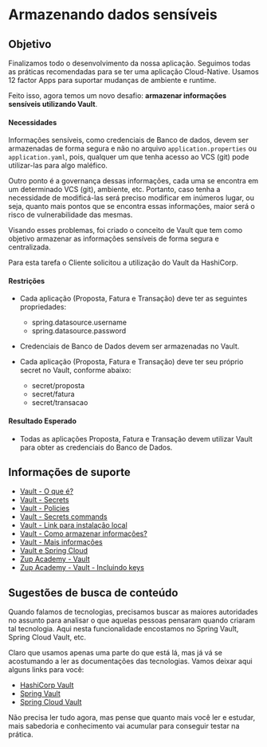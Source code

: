 # Armazenando dados sensíveis

## Objetivo

Finalizamos todo o desenvolvimento da nossa aplicação. Seguimos todas as práticas recomendadas para se ter uma aplicação 
Cloud-Native. Usamos 12 factor Apps para suportar mudanças de ambiente e runtime.

Feito isso, agora temos um novo desafio: **armazenar informações sensíveis utilizando Vault**.

#### Necessidades

Informações sensíveis, como credenciais de Banco de dados, devem ser armazenadas de forma segura e não no arquivo `application.properties` ou 
`application.yaml`, pois, qualquer um que tenha acesso ao VCS (git) pode utilizar-las para algo maléfico.

Outro ponto é a governança dessas informações, cada uma se encontra em um determinado VCS (git), ambiente, etc. Portanto, caso 
tenha a necessidade de modificá-las será preciso modificar em inúmeros lugar, ou seja, quanto mais pontos que se encontra 
essas informações, maior será o risco de vulnerabilidade das mesmas.

Visando esses problemas, foi criado o conceito de Vault que tem como objetivo armazenar as informações sensíveis de forma 
segura e centralizada.

Para esta tarefa o Cliente solicitou a utilização do Vault da HashiCorp.

#### Restrições

- Cada aplicação (Proposta, Fatura e Transação) deve ter as seguintes propriedades:

    - spring.datasource.username
    - spring.datasource.password
    
- Credenciais de Banco de Dados devem ser armazenadas no Vault.

- Cada aplicação (Proposta, Fatura e Transação) deve ter seu próprio secret no Vault, conforme abaixo:

    - secret/proposta
    - secret/fatura
    - secret/transacao

#### Resultado Esperado

- Todas as aplicações Proposta, Fatura e Transação devem utilizar Vault para obter as credenciais do Banco de Dados.

## Informações de suporte

* [Vault - O que é?](https://www.vaultproject.io/docs/what-is-vault)
* [Vault - Secrets](https://www.vaultproject.io/docs/secrets)
* [Vault - Policies](https://www.vaultproject.io/docs/concepts/policies)
* [Vault - Secrets commands](https://www.vaultproject.io/docs/commands/secrets)
* [Vault - Link para instalação local](http://127.0.0.1:8200/ui/vault/auth?with=token)
* [Vault - Como armazenar informações?](https://learn.hashicorp.com/tutorials/vault/getting-started-first-secret)
* [Vault - Mais informações](https://learn.hashicorp.com/tutorials/vault/getting-started-intro)
* [Vault e Spring Cloud](https://cloud.spring.io/spring-cloud-vault/reference/html/)
* [Zup Academy - Vault](../informacao_suporte_alterado/spring/spring-vault.md)
* [Zup Academy - Vault - Incluindo keys](../informacao_procedural_alterado/vault/incluindo_keys_vault.md)

## Sugestões de busca de conteúdo

Quando falamos de tecnologias, precisamos buscar as maiores autoridades no assunto para analisar o que aquelas pessoas 
pensaram quando criaram tal tecnologia. Aqui nesta funcionalidade encostamos no Spring Vault, Spring Cloud Vault, etc. 

Claro que usamos apenas uma parte do que está lá, mas já vá se acostumando a ler as documentações das tecnologias. 
Vamos deixar aqui alguns links para você:

* [HashiCorp Vault](https://www.vaultproject.io/)
* [Spring Vault](https://spring.io/projects/spring-vault)
* [Spring Cloud Vault](https://cloud.spring.io/spring-cloud-vault/)

Não precisa ler tudo agora, mas pense que quanto mais você ler e estudar, mais sabedoria e conhecimento vai acumular para conseguir testar na prática.
